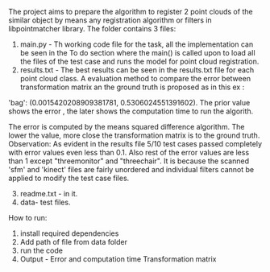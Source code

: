 The project aims to prepare the algorithm to register 2 point clouds of the similar object by means any registration algorithm or filters in libpointmatcher library. 
The folder contains 3 files: 
1. main.py -  Th working code file for the task, all the implementation can be seen in the To do section where the main() is called upon to load all the files of the test case and runs the model for point cloud registration.
2. results.txt - The best results can be seen in the results.txt file for each point cloud class. A evaluation method to compare the error between transformation matrix an the ground truth is proposed as in this ex :

'bag': (0.0015420208909381781, 0.5306024551391602).
The prior value shows the error , the later shows the computation time to run the algorith.

The error is computed by the means squared difference algorithm. The lower the value, more close the transformation matrix is to the ground truth. 
Observation: As evident in the results file 5/10 test cases passed completely with error values even less than 0.1. Also rest of the error values are less than 1 except "threemonitor" and "threechair". It is because the scanned 'sfm' and 'kinect' files are fairly unordered and individual filters cannot be applied to modify the test case files.

3. readme.txt - in it.
4. data- test files.

How to run:

1. install required dependencies 
2. Add path of file from data folder
3. run the code
4. Output - Error and computation time
            Transformation matrix

